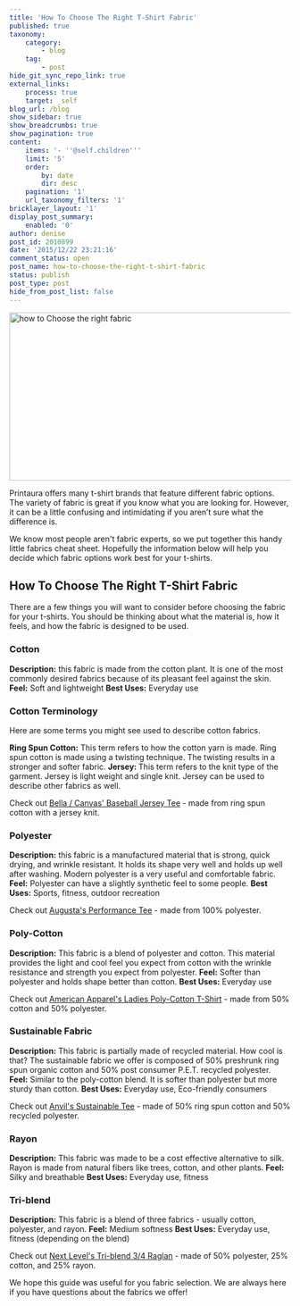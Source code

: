 ```yaml
---
title: 'How To Choose The Right T-Shirt Fabric'
published: true
taxonomy:
    category:
        - blog
    tag:
        - post
hide_git_sync_repo_link: true
external_links:
    process: true
    target: _self
blog_url: /blog
show_sidebar: true
show_breadcrumbs: true
show_pagination: true
content:
    items: '- ''@self.children'''
    limit: '5'
    order:
        by: date
        dir: desc
    pagination: '1'
    url_taxonomy_filters: '1'
bricklayer_layout: '1'
display_post_summary:
    enabled: '0'
author: denise
post_id: 2010899
date: '2015/12/22 23:21:16'
comment_status: open
post_name: how-to-choose-the-right-t-shirt-fabric
status: publish
post_type: post
hide_from_post_list: false
---
```


<img class="aligncenter size-large wp-image-2011079" src="https://printaura.com/wp-content/uploads/2015/12/howtochoosefabric-1024x315.jpg" alt="how to Choose the right fabric" width="980" height="301" />

Printaura offers many t-shirt brands that feature different fabric options. The variety of fabric is great if you know what you are looking for. However, it can be a little confusing and intimidating if you aren’t sure what the difference is.

We know most people aren't fabric experts, so we put together this handy little fabrics cheat sheet. Hopefully the information below will help you decide which fabric options work best for your t-shirts.
<h2>How To Choose The Right T-Shirt Fabric</h2>
There are a few things you will want to consider before choosing the fabric for your t-shirts. You should be thinking about what the material is, how it feels, and how the fabric is designed to be used.
<h3><strong>Cotton</strong></h3>
<strong>Description:</strong> this fabric is made from the cotton plant. It is one of the most commonly desired fabrics because of its pleasant feel against the skin.
<strong>Feel:</strong> Soft and lightweight
<strong>Best Uses:</strong> Everyday use
<h3>Cotton Terminology</h3>
Here are some terms you might see used to describe cotton fabrics.

<strong>Ring Spun Cotton:</strong> This term refers to how the cotton yarn is made. Ring spun cotton is made using a twisting technique. The twisting results in a stronger and softer fabric.
<strong>Jersey: </strong>This term refers to the knit type of the garment. Jersey is light weight and single knit. Jersey can be used to describe other fabrics as well.

Check out <a href="https://printaura.com/product-view/?v=Baseball_Jersey_Tee&amp;hdn=NzY=" target="_blank">Bella / Canvas' Baseball Jersey Tee</a> - made from ring spun cotton with a jersey knit.
<h3><strong>Polyester</strong></h3>
<strong>Description:</strong> this fabric is a manufactured material that is strong, quick drying, and wrinkle resistant. It holds its shape very well and holds up well after washing. Modern polyester is a very useful and comfortable fabric.
<strong>Feel:</strong> Polyester can have a slightly synthetic feel to some people.
<strong>Best Uses:</strong> Sports, fitness, outdoor recreation

Check out <a href="https://printaura.com/product-view/?v=Performance_Tee&amp;hdn=MTA2" target="_blank">Augusta's Performance Tee</a> - made from 100% polyester.
<h3><strong>Poly-Cotton</strong></h3>
<strong>Description:</strong> This fabric is a blend of polyester and cotton. This material provides the light and cool feel you expect from cotton with the wrinkle resistance and strength you expect from polyester.
<strong>Feel:</strong> Softer than polyester and holds shape better than cotton.
<strong>Best Uses:</strong> Everyday use

Check out <a href="https://printaura.com/product-view/?v=Ladies_Poly-Cotton_T-Shirt&amp;hdn=MjE2" target="_blank">American Apparel's Ladies Poly-Cotton T-Shirt</a> - made from 50% cotton and 50% polyester.
<h3><strong>Sustainable Fabric</strong></h3>
<strong>Description:</strong> This fabric is partially made of recycled material. How cool is that? The sustainable fabric we offer is composed of 50% preshrunk ring spun organic cotton and 50% post consumer P.E.T. recycled polyester.
<strong>Feel:</strong> Similar to the poly-cotton blend. It is softer than polyester but more sturdy than cotton.
<strong>Best Uses:</strong> Everyday use, Eco-friendly consumers

Check out <a href="https://printaura.com/product-view/?v=Sustainable_Tee&amp;hdn=MTU4" target="_blank">Anvil's Sustainable Tee</a> - made of 50% ring spun cotton and 50% recycled polyester.
<h3><strong>Rayon</strong></h3>
<strong>Description:</strong> This fabric was made to be a cost effective alternative to silk. Rayon is made from natural fibers like trees, cotton, and other plants.
<strong>Feel:</strong> Silky and breathable
<strong>Best Uses:</strong> Everyday use, fitness
<h3><strong>Tri-blend</strong></h3>
<strong>Description:</strong> This fabric is a blend of three fabrics - usually cotton, polyester, and rayon.
<strong>Feel:</strong> Medium softness
<strong>Best Uses:</strong> Everyday use, fitness (depending on the blend)

Check out <a href="https://printaura.com/product-view/?v=Tri-blend_3/4_Raglan&amp;hdn=MjUz" target="_blank">Next Level's Tri-blend 3/4 Raglan</a> - made of 50% polyester, 25% cotton, and 25% rayon.

We hope this guide was useful for you fabric selection. We are always here if you have questions about the fabrics we offer!
